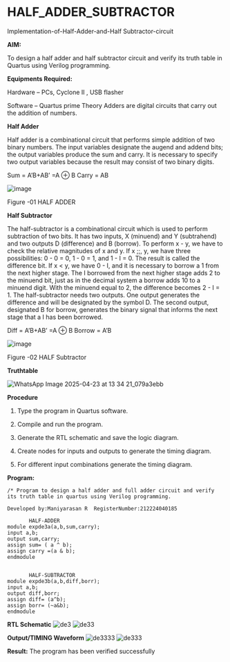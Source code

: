 # HALF_ADDER_SUBTRACTOR

Implementation-of-Half-Adder-and-Half Subtractor-circuit

**AIM:**

To design a half adder and half subtractor circuit and verify its truth table in Quartus using Verilog programming.

**Equipments Required:**

Hardware – PCs, Cyclone II , USB flasher 

Software – Quartus prime Theory Adders are digital circuits that carry out the addition of numbers.

**Half Adder**

Half adder is a combinational circuit that performs simple addition of two binary numbers. The input variables designate the augend and addend bits; the output variables produce the sum and carry. It is necessary to specify two output variables because the result may consist of two binary digits.

Sum = A’B+AB’ =A ⊕ B Carry = AB

![image](https://github.com/naavaneetha/HALF_ADDER_SUBTRACTOR/assets/154305477/bd4a0b2c-cdbc-4184-ab08-81578f121e1f)

Figure -01 HALF ADDER

**Half Subtractor**

The half-subtractor is a combinational circuit which is used to perform subtraction of two bits. It has two inputs, X (minuend) and Y (subtrahend) and two outputs D (difference) and B (borrow). To perform x - y, we have to check the relative magnitudes of x and y. If x ;;, y, we have three possibilities: 0 - 0 = 0, 1 - 0 = 1, and 1 - I = 0. The result is called the difference bit. If x < y, we have 0 - I, and it is necessary to borrow a 1 from the next higher stage. The I borrowed from the next higher stage adds 2 to the minuend bit, just as in the decimal system a borrow adds 10 to a minuend digit. With the minuend equal to 2, the difference becomes 2 - I = 1. The half-subtractor needs two outputs. One output generates the difference and will be designated by the symbol D. The second output, designated B for borrow, generates the binary signal that informs the next stage that a I has been borrowed. 

Diff = A’B+AB’ =A ⊕ B
Borrow = A’B

 ![image](https://github.com/naavaneetha/HALF_ADDER_SUBTRACTOR/assets/154305477/d76b099c-513f-4e7c-843a-e2fd028a531a)

Figure -02 HALF Subtractor

**Truthtable**

![WhatsApp Image 2025-04-23 at 13 34 21_079a3ebb](https://github.com/user-attachments/assets/15b458ea-898e-4f0e-8bb7-b825fc347959)


**Procedure**

1.	Type the program in Quartus software.

2.	Compile and run the program.

3.	Generate the RTL schematic and save the logic diagram.

4.	Create nodes for inputs and outputs to generate the timing diagram.

5.	For different input combinations generate the timing diagram.


**Program:**
```
/* Program to design a half adder and full adder circuit and verify its truth table in quartus using Verilog programming.

Developed by:Maniyarasan R  RegisterNumber:212224040185

       HALF-ADDER
module expde3a(a,b,sum,carry);
input a,b;
output sum,carry;
assign sum= ( a ^ b);
assign carry =(a & b);
endmodule


       HALF-SUBTRACTOR 
module expde3b(a,b,diff,borr);
input a,b;
output diff,borr;
assign diff= (a^b);
assign borr= (~a&b);
endmodule
```

**RTL Schematic**
![de3](https://github.com/user-attachments/assets/b72fd96c-7501-46c6-bd94-27ff0756d423)
![de33](https://github.com/user-attachments/assets/854bb465-303a-4327-b7e8-8f65b42ef06c)


**Output/TIMING Waveform**
![de3333](https://github.com/user-attachments/assets/c5b91056-4303-4c9d-bd00-964036782277)
![de333](https://github.com/user-attachments/assets/d70d588f-566a-4fe7-bc17-248bd2f7c4b5)



**Result:**
        The program has been verified successfully
